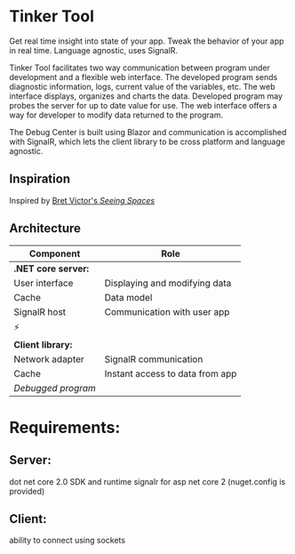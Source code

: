 # Tinker Tool
Get real time insight into state of your app. Tweak the behavior of your app in real time. Language agnostic, uses SignalR.

Tinker Tool facilitates two way communication between program under development and a flexible web interface. 
The developed program sends diagnostic information, logs, current value of the variables, etc. 
The web interface displays, organizes and charts the data. 
Developed program may probes the server for up to date value for use. The web interface offers a way for developer to modify data returned to the program.


The Debug Center is built using Blazor and communication is accomplished with SignalR, which lets the client library to be cross platform and language agnostic.

## Inspiration

Inspired by [Bret Victor's _Seeing Spaces_](https://www.youtube.com/watch?v=klTjiXjqHrQ)

## Architecture
| Component | Role |
|---|---|
| **.NET core server:** | |
| User interface | Displaying and modifying data |
| Cache | Data model |
| SignalR host | Communication with user app |
| ⚡ |   |
| **Client library:** | |
| Network adapter | SignalR communication |
| Cache | Instant access to data from app |
| *Debugged program* | |

# Requirements:
## Server:
dot net core 2.0 SDK and runtime
signalr for asp net core 2 (nuget.config is provided)
## Client:
ability to connect using sockets
